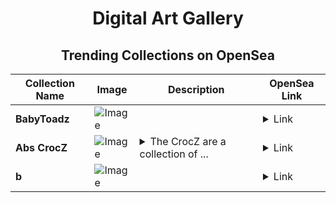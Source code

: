 <div align="center">

# Digital Art Gallery

## Trending Collections on OpenSea

| Collection Name                       | Image                                                                                     | Description                       | OpenSea Link                                                                                          |
|---------------------------------------|-------------------------------------------------------------------------------------------|-----------------------------------|--------------------------------------------------------------------------------------------------------|
| **BabyToadz** | ![Image](https://i.seadn.io/s/raw/files/38ab4fb08ab15222d5d48d7de6e1104e.png?w=500&auto=format?w=200&auto=format) |  | <details><summary>Link</summary>[BabyToadz](https://opensea.io/collection/babytoadz-34)</details> |
| **Abs CrocZ** | ![Image](https://i.seadn.io/s/raw/files/84f7f69cb52d966143b0d048ad13e608.png?w=500&auto=format?w=200&auto=format) | <details><summary>The CrocZ are a collection of ...</summary>The CrocZ are a collection of 1,111 unique and randomly generated NFT's hangin' out at the $SWAMP.</details> | <details><summary>Link</summary>[Abs CrocZ](https://opensea.io/collection/abs-crocz-30)</details> |
| **b** | ![Image](https://i.seadn.io/s/raw/files/0c32d68447dfdec4b4b83c9791cf39da.jpg?w=500&auto=format?w=200&auto=format) |  | <details><summary>Link</summary>[b](https://opensea.io/collection/b-2329)</details> |

</div>